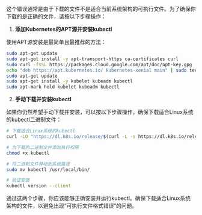 这个错误通常是由于下载的文件不是适合当前系统架构的可执行文件。为了确保你下载的是正确的文件，请按以下步骤操作：

1. **添加Kubernetes的APT源并安装kubectl**

使用APT源安装是最简单且最推荐的方法：

```bash
sudo apt-get update
sudo apt-get install -y apt-transport-https ca-certificates curl
sudo curl -fsSL https://packages.cloud.google.com/apt/doc/apt-key.gpg | sudo apt-key add -
echo "deb https://apt.kubernetes.io/ kubernetes-xenial main" | sudo tee /etc/apt/sources.list.d/kubernetes.list
sudo apt-get update
sudo apt-get install -y kubelet kubeadm kubectl
sudo apt-mark hold kubelet kubeadm kubectl
```

2. **手动下载并安装kubectl**

如果你仍然希望手动下载并安装，可以按以下步骤操作，确保下载适合Linux系统的kubectl二进制文件：

```bash
# 下载适合Linux系统的kubectl
curl -LO "https://dl.k8s.io/release/$(curl -L -s https://dl.k8s.io/release/stable.txt)/bin/linux/amd64/kubectl"

# 为下载的二进制文件添加执行权限
chmod +x kubectl

# 将二进制文件移动到系统路径
sudo mv kubectl /usr/local/bin/

# 验证安装
kubectl version --client
```

通过这两个步骤，你应该能够正确安装并运行kubectl。确保下载适合Linux系统架构的文件，以避免出现“可执行文件格式错误”的问题。
